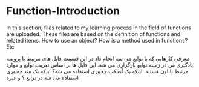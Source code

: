 # Function-Introduction
In this section, files related to my learning process in the field of functions are uploaded.
These files are based on the definition of functions and related items.
How to use an object?
How is a method used in functions?
Etc

معرفی کارهایی که با توابع می شه انجام داد
در این قسمت فایل های مرتبط با پروسه یادگیری من در زمینه توابع بارگزاری می شه.
این فایل ها بر اساس تعریف توابع و موارد مرتبط با اون هستند.
اینکه یک آبجکت چجوری استفاده می شه؟
اینکه یک متد چجوری استفاده می شه در توابع ؟
و غیره
